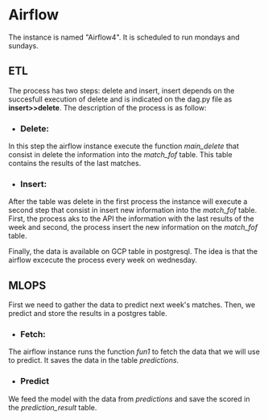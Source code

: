 # Airflow

The instance is named "Airflow4". It is scheduled to run mondays and sundays. 

## ETL

The process has two steps: delete and insert, insert depends on the succesfull execution of delete and is indicated on the dag.py file as **insert>>delete**. The description of the process is as follow:


* ### Delete:
In this step the airflow instance execute the function _main_delete_ that consist in delete the information into the _match_fof_ table. This table contains the results of the last matches. 

* ### Insert:
After the table was delete in the first process the instance will execute a second step that consist in insert new information into the _match_fof_ table. First, the process aks to the API the information with the last results of the week and second, the process insert the new information on the _match_fof_ table. 

Finally, the data is available on GCP table in postgresql. The idea is that the airflow excecute the process every week on wednesday.

## MLOPS

First we need to gather the data to predict next week's matches. Then, we predict and store the results in a postgres table.

* ### Fetch:
The airflow instance runs the function _fun1_ to fetch the data that we will use to predict. It saves the data in the table _predictions_.

* ### Predict
We feed the model with the data from _predictions_ and save the scored in the _prediction\_result_ table.
